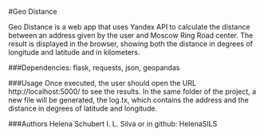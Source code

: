 #Geo Distance

Geo Distance is a web app that uses Yandex API to calculate the
distance between an address given by the user and Moscow Ring Road
center. The result is displayed in the browser, showing both the
distance in degrees of longitude and latitude and in kilometers.

###Dependencies:
flask, requests, json, geopandas


###Usage
Once executed, the user should open the URL http://localhost:5000/
to see the results. In the same folder of the project, a new file
will be generated, the log.tx, which contains the address and the 
distance in degrees of latitude and longitude.

###Authors
Helena Schubert I. L. Silva  or in
github: HelenaSILS

